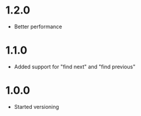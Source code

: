 # 1.2.0
* Better performance

# 1.1.0
* Added support for "find next" and "find previous" 

# 1.0.0
* Started versioning

